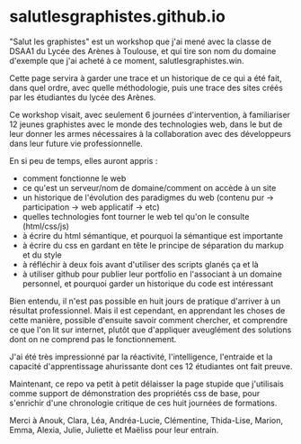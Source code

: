 # salutlesgraphistes.github.io

"Salut les graphistes" est un workshop que j'ai mené avec la classe de DSAA1 du Lycée des Arènes à Toulouse, et qui tire son nom du domaine d'exemple que j'ai acheté à ce moment, salutlesgraphistes.win.

Cette page servira à garder une trace et un historique de ce qui a été fait, dans quel ordre, avec quelle méthodologie, puis une trace des sites créés par les étudiantes du lycée des Arènes.

Ce workshop visait, avec seulement 6 journées d'intervention, à familiariser 12 jeunes graphistes avec le monde des technologies web, dans le but de leur donner les armes nécessaires à la collaboration avec des développeurs dans leur future vie professionnelle.

En si peu de temps, elles auront appris :
- comment fonctionne le web
- ce qu'est un serveur/nom de domaine/comment on accède à un site
- un historique de l'évolution des paradigmes du web (contenu pur -> participation -> web applicatif -> etc)
- quelles technologies font tourner le web tel qu'on le consulte (html/css/js)
- à écrire du html sémantique, et pourquoi la sémantique est importante
- à écrire du css en gardant en tête le principe de séparation du markup et du style
- à réfléchir à deux fois avant d'utiliser des scripts glanés ça et là
- à utiliser github pour publier leur portfolio en l'associant à un domaine personnel, et pourquoi garder un historique du code est intéressant

Bien entendu, il n'est pas possible en huit jours de pratique d'arriver à un résultat professionnel. Mais il est cependant, en apprendant les choses de cette manière, possible d'ensuite savoir comment chercher, et comprendre ce que l'on lit sur internet, plutôt que d'appliquer aveuglément des solutions dont on ne comprend pas le fonctionnement.

J'ai été très impressionné par la réactivité, l'intelligence, l'entraide et la capacité d'apprentissage ahurissante dont ces 12 étudiantes ont fait preuve.

Maintenant, ce repo va petit à petit délaisser la page stupide que j'utilisais comme support de démonstration des propriétés css de base, pour s'enrichir d'une chronologie critique de ces huit journées de formations.

Merci à Anouk, Clara, Léa, Andréa-Lucie, Clémentine, Thida-Lise, Marion, Emma, Alexia, Julie, Juliette et Maëliss pour leur entrain.
